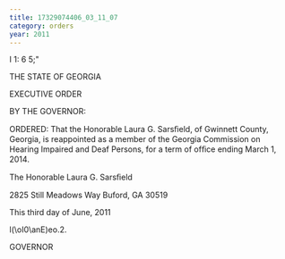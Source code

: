 ```yaml
---
title: 17329074406_03_11_07
category: orders
year: 2011
---
```

 

I 1: 6 5;"

THE STATE OF GEORGIA

EXECUTIVE ORDER

BY THE GOVERNOR:

ORDERED: That the Honorable Laura G. Sarsﬁeld, of Gwinnett County,
Georgia, is reappointed as a member of the Georgia Commission on
Hearing Impaired and Deaf Persons, for a term of ofﬁce ending
March 1, 2014.

The Honorable Laura G. Sarsﬁeld

2825 Still Meadows Way
Buford, GA 30519

This third day of June, 2011

l(\oI0\anE)eo.2.

GOVERNOR

